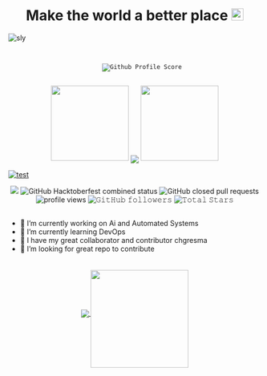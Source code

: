 <h1 align="center">
  Make the world a better place
  <a target="_blank">
    <img src="https://github.com/JayantGoel001/JayantGoel001/blob/master/GIF/Earth.gif" width="24px" style="max-width:100%;">
  </a>
</h1>

![sly](https://i.imgur.com/KBkNic4.png)

##

<p align="center">
  <code>
    <img src="https://img.shields.io/badge/dynamic/json?label=Gitwar%20Profile%20Score&style=for-the-badge&color=ee6f57&logo=github&logoColor=white&query=score&url=http%3A%2F%2Fgitwar-jayant.herokuapp.com%2Fapi%2Fslyg3nius" alt="𝙶𝚒𝚝𝚑𝚞𝚋 𝙿𝚛𝚘𝚏𝚒𝚕𝚎 𝚂𝚌𝚘𝚛𝚎">
  </code>
</p>

<p align="center">
  <a>
    <img height="150" width="155" src="https://github.com/JayantGoel001/JayantGoel001/blob/master/PNG/left.png">
    <img align="center" src="http://github-readme-streak-stats.herokuapp.com?user=slyg3nius&theme=dark&ring=DDAD44&fire=DDAD44&border=DDC78F&background=121212"/>
    <img height="150" width="155" src="https://github.com/JayantGoel001/JayantGoel001/blob/master/PNG/right.png">
  </a>
</p>

[![test](https://github-profile-trophy.vercel.app/?username=slyg3nius&theme=darkhub&no-frame=true&margin-w=15&margin-h=15&column=8&no-bg=true)](https://github.com/Son0fAnton?tab=repositories)

<p align="center">
  <a href="https://www.codacy.com/gh/son0fanton/Tacular-bot/dashboard?utm_source=github.com&amp;utm_medium=referral&amp;utm_content=slyg3nius/Tacular-bot&amp;utm_campaign=Badge_Grade"><img src="https://app.codacy.com/project/badge/Grade/361bc187bb2249e6bc68193b34bcfb09"/></a>
  <img alt="GitHub Hacktoberfest combined status" src="https://img.shields.io/github/hacktoberfest/2020/slyg3nius/automated-payroll">
  <img alt="GitHub closed pull requests" src="https://img.shields.io/github/issues-pr-closed/slyg3nius/Progme">
  <img alt = "profile views" src="https://komarev.com/ghpvc/?username=slyg3nius&style=flat&color=brightgreen">   
  <img alt="𝙶𝚒𝚝𝙷𝚞𝚋 𝚏𝚘𝚕𝚕𝚘𝚠𝚎𝚛𝚜" src="https://img.shields.io/github/followers/slyg3nius?label=Followers&style=social">
  <img src="https://img.shields.io/github/stars/slyg3nius?label=Stars" alt="𝚃𝚘𝚝𝚊𝚕 𝚂𝚝𝚊𝚛𝚜">
</p>

##

- 🔭 I’m currently working on Ai and Automated Systems
- 🌱 I’m currently learning DevOps
- 💞 I have my great collaborator and contributor chgresma
- 🤔 I’m looking for great repo to contribute

<p align="center">
  <a href="https://github.com/slyg3nius">
    <img align="center" src="https://github-readme-stats.vercel.app/api?username=slyg3nius&show_icons=true&hide_border=false&title_color=0088DD&amp&icon_color=FFFFFF&amp&text_color=FFFFFF&amp&bg_color=0d1117&count_private=true&include_all_commits=true"/>
  </a>
  <a href="https://github.com/slyg3nius">
    <img align="center" style="margin-top: 20px" height="195px" src="https://github-readme-stats.vercel.app/api/top-langs/?username=slyg3nius&text_color=FFFFFF&bg_color=0d1117&title_color=0088DD&langs_count=15&layout=compact&hide_border=false" />
  </a>
</p>

